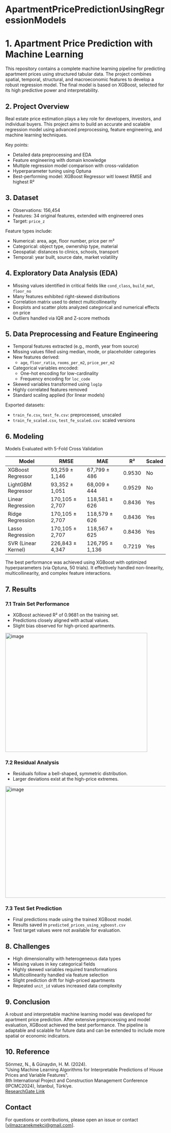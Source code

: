 # ApartmentPricePredictionUsingRegressionModels

# 1. Apartment Price Prediction with Machine Learning

This repository contains a complete machine learning pipeline for predicting apartment prices using structured tabular data. The project combines spatial, temporal, structural, and macroeconomic features to develop a robust regression model. The final model is based on XGBoost, selected for its high predictive power and interpretability.

## 2. Project Overview

Real estate price estimation plays a key role for developers, investors, and individual buyers. This project aims to build an accurate and scalable regression model using advanced preprocessing, feature engineering, and machine learning techniques.

Key points:
- Detailed data preprocessing and EDA
- Feature engineering with domain knowledge
- Multiple regression model comparison with cross-validation
- Hyperparameter tuning using Optuna
- Best-performing model: XGBoost Regressor witl lowest RMSE and highest R²

## 3. Dataset

- Observations: 156,454
- Features: 34 original features, extended with engineered ones
- Target: `price_z` 

Feature types include:
- Numerical: area, age, floor number, price per m²
- Categorical: object type, ownership type, material
- Geospatial: distances to clinics, schools, transport
- Temporal: year built, source date, market volatility

## 4. Exploratory Data Analysis (EDA)

- Missing values identified in critical fields like `cond_class`, `build_mat`, `floor_no`
- Many features exhibited right-skewed distributions
- Correlation matrix used to detect multicollinearity
- Boxplots and scatter plots analyzed categorical and numerical effects on price
- Outliers handled via IQR and Z-score methods

## 5. Data Preprocessing and Feature Engineering

- Temporal features extracted (e.g., month, year from source)
- Missing values filled using median, mode, or placeholder categories
- New features derived:
  - `age`, `floor_ratio`, `rooms_per_m2`, `price_per_m2`
- Categorical variables encoded:
  - One-hot encoding for low-cardinality
  - Frequency encoding for `loc_code`
- Skewed variables transformed using `log1p`
- Highly correlated features removed
- Standard scaling applied (for linear models)

Exported datasets:
- `train_fe.csv`, `test_fe.csv`: preprocessed, unscaled
- `train_fe_scaled.csv`, `test_fe_scaled.csv`: scaled versions

## 6. Modeling

Models Evaluated with 5-Fold Cross Validation

| Model               | RMSE           | MAE            | R²       | Scaled |
|--------------------|----------------|----------------|----------|--------|
| XGBoost Regressor  | 93,259 ± 1,146 | 67,799 ± 486   | 0.9530   | No     |
| LightGBM Regressor | 93,352 ± 1,051 | 68,009 ± 444   | 0.9529   | No     |
| Linear Regression  | 170,105 ± 2,707| 118,581 ± 626  | 0.8436   | Yes    |
| Ridge Regression   | 170,105 ± 2,707| 118,579 ± 626  | 0.8436   | Yes    |
| Lasso Regression   | 170,105 ± 2,707| 118,567 ± 625  | 0.8436   | Yes    |
| SVR (Linear Kernel)| 226,843 ± 4,347| 126,795 ± 1,136| 0.7219   | Yes    |

The best performance was achieved using XGBoost with optimized hyperparameters (via Optuna, 50 trials). It effectively handled non-linearity, multicollinearity, and complex feature interactions.

## 7. Results

### 7.1 Train Set Performance

- XGBoost achieved R² of 0.9681 on the training set.
- Predictions closely aligned with actual values.
- Slight bias observed for high-priced apartments.

<img width="446" height="373" alt="image" src="https://github.com/user-attachments/assets/0d51520d-c186-40dd-9955-571e803f4a14" />

### 7.2 Residual Analysis

- Residuals follow a bell-shaped, symmetric distribution.
- Larger deviations exist at the high-price extremes.

<img width="596" height="350" alt="image" src="https://github.com/user-attachments/assets/6e7a0b5c-023e-454f-9ea7-3894f711bfef" />

### 7.3 Test Set Prediction

- Final predictions made using the trained XGBoost model.
- Results saved in `predicted_prices_using_xgboost.csv`
- Test target values were not available for evaluation.

## 8. Challenges

- High dimensionality with heterogeneous data types
- Missing values in key categorical fields
- Highly skewed variables required transformations
- Multicollinearity handled via feature selection
- Slight prediction drift for high-priced apartments
- Repeated `unit_id` values increased data complexity

## 9. Conclusion

A robust and interpretable machine learning model was developed for apartment price prediction. After extensive preprocessing and model evaluation, XGBoost achieved the best performance. The pipeline is adaptable and scalable for future data and can be extended to include more spatial or economic indicators.

## 10. Reference

Sönmez, N., & Günaydın, H. M. (2024).  
"Using Machine Learning Algorithms for Interpretable Predictions of House Prices and Variable Features".  
8th International Project and Construction Management Conference (IPCMC2024), İstanbul, Türkiye.  
[ResearchGate Link](https://www.researchgate.net/publication/390301420_Using_Machine_Learning_Algorithms_for_Interpretable_Predictions_of_House_Prices_and_Variable_Features)

## Contact
For questions or contributions, please open an issue or contact [yilmazcanekmekci@gmail.com].

